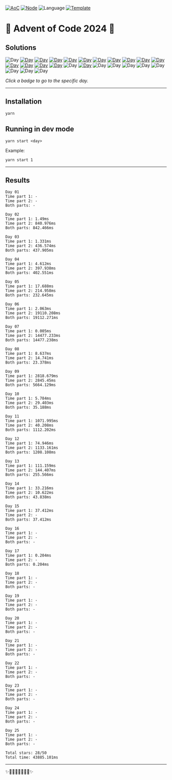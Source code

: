 <!-- Entries between SOLUTIONS and RESULTS tags are auto-generated -->

[![AoC](https://badgen.net/badge/AoC/2024/blue)](https://adventofcode.com/2024)
[![Node](https://badgen.net/badge/Node/v16.13.0+/blue)](https://nodejs.org/en/download/)
![Language](https://badgen.net/badge/Language/TypeScript/blue)
[![Template](https://badgen.net/badge/Template/aocrunner/blue)](https://github.com/caderek/aocrunner)

# 🎄 Advent of Code 2024 🎄

## Solutions

<!--SOLUTIONS-->

![Day](https://badgen.net/badge/01/%E2%98%86%E2%98%86/gray)
[![Day](https://badgen.net/badge/02/%E2%98%85%E2%98%85/green)](src/day02)
[![Day](https://badgen.net/badge/03/%E2%98%85%E2%98%85/green)](src/day03)
[![Day](https://badgen.net/badge/04/%E2%98%85%E2%98%85/green)](src/day04)
[![Day](https://badgen.net/badge/05/%E2%98%85%E2%98%85/green)](src/day05)
[![Day](https://badgen.net/badge/06/%E2%98%85%E2%98%85/green)](src/day06)
[![Day](https://badgen.net/badge/07/%E2%98%85%E2%98%85/green)](src/day07)
[![Day](https://badgen.net/badge/08/%E2%98%85%E2%98%85/green)](src/day08)
[![Day](https://badgen.net/badge/09/%E2%98%85%E2%98%85/green)](src/day09)
[![Day](https://badgen.net/badge/10/%E2%98%85%E2%98%85/green)](src/day10)
[![Day](https://badgen.net/badge/11/%E2%98%85%E2%98%85/green)](src/day11)
[![Day](https://badgen.net/badge/12/%E2%98%85%E2%98%85/green)](src/day12)
[![Day](https://badgen.net/badge/13/%E2%98%85%E2%98%85/green)](src/day13)
[![Day](https://badgen.net/badge/14/%E2%98%85%E2%98%85/green)](src/day14)
[![Day](https://badgen.net/badge/15/%E2%98%85%E2%98%86/yellow)](src/day15)
![Day](https://badgen.net/badge/16/%E2%98%86%E2%98%86/gray)
[![Day](https://badgen.net/badge/17/%E2%98%85%E2%98%86/yellow)](src/day17)
![Day](https://badgen.net/badge/18/%E2%98%86%E2%98%86/gray)
![Day](https://badgen.net/badge/19/%E2%98%86%E2%98%86/gray)
![Day](https://badgen.net/badge/20/%E2%98%86%E2%98%86/gray)
![Day](https://badgen.net/badge/21/%E2%98%86%E2%98%86/gray)
![Day](https://badgen.net/badge/22/%E2%98%86%E2%98%86/gray)
![Day](https://badgen.net/badge/23/%E2%98%86%E2%98%86/gray)
![Day](https://badgen.net/badge/24/%E2%98%86%E2%98%86/gray)
![Day](https://badgen.net/badge/25/%E2%98%86%E2%98%86/gray)

<!--/SOLUTIONS-->

_Click a badge to go to the specific day._

---

## Installation

```
yarn
```

## Running in dev mode

```
yarn start <day>
```

Example:

```
yarn start 1
```

---

## Results

<!--RESULTS-->

```
Day 01
Time part 1: -
Time part 2: -
Both parts: -
```

```
Day 02
Time part 1: 1.49ms
Time part 2: 840.976ms
Both parts: 842.466ms
```

```
Day 03
Time part 1: 1.331ms
Time part 2: 436.574ms
Both parts: 437.905ms
```

```
Day 04
Time part 1: 4.612ms
Time part 2: 397.938ms
Both parts: 402.551ms
```

```
Day 05
Time part 1: 17.688ms
Time part 2: 214.958ms
Both parts: 232.645ms
```

```
Day 06
Time part 1: 2.063ms
Time part 2: 19110.208ms
Both parts: 19112.271ms
```

```
Day 07
Time part 1: 0.005ms
Time part 2: 14477.233ms
Both parts: 14477.238ms
```

```
Day 08
Time part 1: 8.637ms
Time part 2: 14.741ms
Both parts: 23.378ms
```

```
Day 09
Time part 1: 2818.679ms
Time part 2: 2845.45ms
Both parts: 5664.129ms
```

```
Day 10
Time part 1: 5.784ms
Time part 2: 29.403ms
Both parts: 35.188ms
```

```
Day 11
Time part 1: 1071.995ms
Time part 2: 40.208ms
Both parts: 1112.202ms
```

```
Day 12
Time part 1: 74.946ms
Time part 2: 1133.161ms
Both parts: 1208.108ms
```

```
Day 13
Time part 1: 111.159ms
Time part 2: 144.407ms
Both parts: 255.566ms
```

```
Day 14
Time part 1: 33.216ms
Time part 2: 10.622ms
Both parts: 43.838ms
```

```
Day 15
Time part 1: 37.412ms
Time part 2: -
Both parts: 37.412ms
```

```
Day 16
Time part 1: -
Time part 2: -
Both parts: -
```

```
Day 17
Time part 1: 0.204ms
Time part 2: -
Both parts: 0.204ms
```

```
Day 18
Time part 1: -
Time part 2: -
Both parts: -
```

```
Day 19
Time part 1: -
Time part 2: -
Both parts: -
```

```
Day 20
Time part 1: -
Time part 2: -
Both parts: -
```

```
Day 21
Time part 1: -
Time part 2: -
Both parts: -
```

```
Day 22
Time part 1: -
Time part 2: -
Both parts: -
```

```
Day 23
Time part 1: -
Time part 2: -
Both parts: -
```

```
Day 24
Time part 1: -
Time part 2: -
Both parts: -
```

```
Day 25
Time part 1: -
Time part 2: -
Both parts: -
```

```
Total stars: 28/50
Total time: 43885.101ms
```

<!--/RESULTS-->

---

✨🎄🎁🎄🎅🎄🎁🎄✨